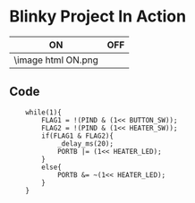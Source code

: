 # Blinky Project In Action

|ON|OFF|
|:--:|:--:|
|\image html ON.png||

## Code 
```
	while(1){
        FLAG1 = !(PIND & (1<< BUTTON_SW));
        FLAG2 = !(PIND & (1<< HEATER_SW));
        if(FLAG1 & FLAG2){
            _delay_ms(20);
            PORTB |= (1<< HEATER_LED);
        }
        else{
            PORTB &= ~(1<< HEATER_LED);
        }
    }
```